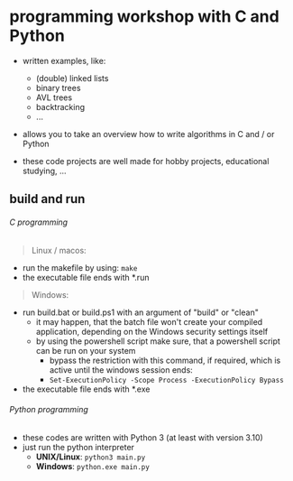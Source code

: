 #	programming workshop with C and Python
-	written examples, like:
	-	(double) linked lists
	-	binary trees
	-	AVL trees
	-	backtracking
	-	...

-	allows you to take an overview how to write algorithms in C and / or Python
-	these code projects are well made for hobby projects, educational studying, ...

##	build and run
######	C programming
> Linux / macos:
-	run the makefile by using: ```make```
-	the executable file ends with *.run

> Windows:
-	run build.bat or build.ps1 with an argument of "build" or "clean"
	-	it may happen, that the batch file won't create your compiled application, depending on the Windows security settings itself
	-	by using the powershell script make sure, that a powershell script can be run on your system
		-	bypass the restriction with this command, if required, which is active until the windows session ends:
		-	```Set-ExecutionPolicy -Scope Process -ExecutionPolicy Bypass```
-	the executable file ends with *.exe

######	Python programming
-	these codes are written with Python 3 (at least with version 3.10)
-	just run the python interpreter
	-	**UNIX/Linux**: ```python3 main.py```
	-	**Windows**: ```python.exe main.py```